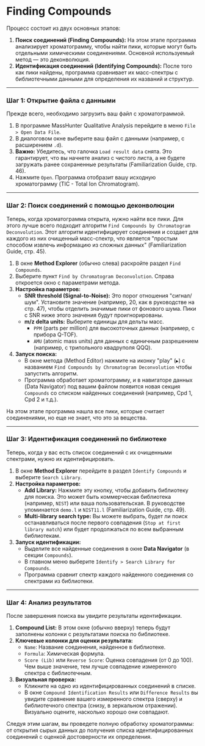 # Finding Compounds

Процесс состоит из двух основных этапов:
1.  **Поиск соединений (Finding Compounds):** На этом этапе программа анализирует хроматограмму, чтобы найти пики, которые могут быть отдельными химическими соединениями. Основной используемый метод — это деконволюция.
2.  **Идентификация соединений (Identifying Compounds):** После того как пики найдены, программа сравнивает их масс-спектры с библиотечными данными для определения их названий и структур.

---

### **Шаг 1: Открытие файла с данными**

Прежде всего, необходимо загрузить ваш файл с хроматограммой.

1.  В программе MassHunter Qualitative Analysis перейдите в меню `File > Open Data File`.
2.  В диалоговом окне выберите ваш файл с данными (например, с расширением `.d`).
3.  **Важно:** Убедитесь, что галочка `Load result data` снята. Это гарантирует, что вы начнете анализ с чистого листа, а не будете загружать ранее сохраненные результаты (Familiarization Guide, стр. 46).
4.  Нажмите `Open`. Программа отобразит вашу исходную хроматограмму (TIC - Total Ion Chromatogram).

---

### **Шаг 2: Поиск соединений с помощью деконволюции**

Теперь, когда хроматограмма открыта, нужно найти все пики. Для этого лучше всего подходит алгоритм `Find Compounds by Chromatogram Deconvolution`. Этот алгоритм идентифицирует соединения и создает для каждого из них очищенный масс-спектр, что является "простым способом извлечь информацию из сложных данных" (Familiarization Guide, стр. 45).

1.  В окне **Method Explorer** (обычно слева) раскройте раздел `Find Compounds`.
2.  Выберите пункт `Find by Chromatogram Deconvolution`. Справа откроется окно с параметрами метода.
3.  **Настройка параметров:**
    *   **SNR threshold (Signal-to-Noise):** Это порог отношения "сигнал/шум". Установите значение (например, 20, как в руководстве на стр. 47), чтобы отделить значимые пики от фонового шума. Пики с SNR ниже этого значения будут проигнорированы.
    *   **m/z delta units:** Выберите единицы для дельты масс.
        *   `PPM` (parts per million) для высокоточных данных (например, с прибора Q-TOF).
        *   `AMU` (atomic mass units) для данных с единичным разрешением (например, с трипольного квадруполя QQQ).
4.  **Запуск поиска:**
    *   В окне метода (Method Editor) нажмите на иконку "play" (`▶`) с названием `Find Compounds by Chromatogram Deconvolution` чтобы запустить алгоритм.
    *   Программа обработает хроматограмму, и в навигаторе данных (Data Navigator) под вашим файлом появится новая секция `Compounds` со списком найденных соединений (например, Cpd 1, Cpd 2 и т.д.).

На этом этапе программа нашла все пики, которые считает соединениями, но еще не знает, что это за вещества.

---

### **Шаг 3: Идентификация соединений по библиотеке**

Теперь, когда у вас есть список соединений с их очищенными спектрами, нужно их идентифицировать.

1.  В окне **Method Explorer** перейдите в раздел `Identify Compounds` и выберите `Search Library`.
2.  **Настройка параметров:**
    *   **Add Library:** Нажмите эту кнопку, чтобы добавить библиотеку для поиска. Это может быть коммерческая библиотека (например, `NIST`) или ваша пользовательская. В руководстве упоминается `demo.l` и `NIST11.l` (Familiarization Guide, стр. 49).
    *   **Multi-library search type:** Вы можете выбрать, будет ли поиск останавливаться после первого совпадения (`Stop at first library match`) или будет продолжаться по всем выбранным библиотекам.
3.  **Запуск идентификации:**
    *   Выделите все найденные соединения в окне **Data Navigator** (в секции `Compounds`).
    *   В главном меню выберите `Identify > Search Library for Compounds`.
    *   Программа сравнит спектр каждого найденного соединения со спектрами из библиотеки.

---

### **Шаг 4: Анализ результатов**

После завершения поиска вы увидите результаты идентификации.

1.  **Compound List:** В этом окне (обычно вверху) теперь будут заполнены колонки с результатами поиска по библиотеке.
2.  **Ключевые колонки для оценки результата:**
    *   `Name`: Название соединения, найденное в библиотеке.
    *   `Formula`: Химическая формула.
    *   `Score (Lib)` или `Reverse Score`: Оценка совпадения (от 0 до 100). Чем выше значение, тем лучше совпадение измеренного спектра с библиотечным.
3.  **Визуальная проверка:**
    *   Кликните на одно из идентифицированных соединений в списке.
    *   В окне `Compound Identification Results` или `Difference Results` вы увидите сравнение вашего измеренного спектра (сверху) и библиотечного спектра (снизу, в зеркальном отражении). Визуально оцените, насколько хорошо они совпадают.

Следуя этим шагам, вы проведете полную обработку хроматограммы: от открытия сырых данных до получения списка идентифицированных соединений с оценкой достоверности их определения.